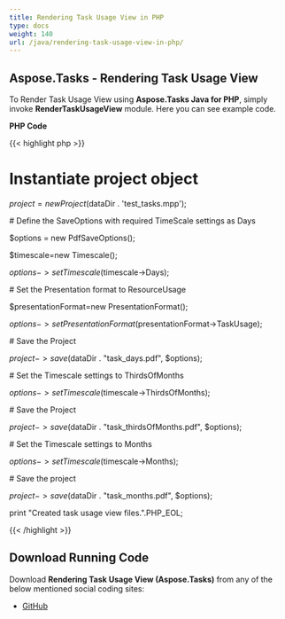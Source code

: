 ```yaml
---
title: Rendering Task Usage View in PHP
type: docs
weight: 140
url: /java/rendering-task-usage-view-in-php/
---
```


## **Aspose.Tasks - Rendering Task Usage View**
To Render Task Usage View using **Aspose.Tasks Java for PHP**, simply invoke **RenderTaskUsageView** module. Here you can see example code.

**PHP Code**

{{< highlight php >}}

 # Instantiate project object

$project = new Project($dataDir . 'test_tasks.mpp');

\# Define the SaveOptions with required TimeScale settings as Days

$options = new PdfSaveOptions();

$timescale=new Timescale();

$options->setTimescale($timescale->Days);

\# Set the Presentation format to ResourceUsage

$presentationFormat=new PresentationFormat();

$options->setPresentationFormat($presentationFormat->TaskUsage);

\# Save the Project

$project->save($dataDir . "task_days.pdf", $options);

\# Set the Timescale settings to ThirdsOfMonths

$options->setTimescale($timescale->ThirdsOfMonths);

\# Save the Project

$project->save($dataDir . "task_thirdsOfMonths.pdf", $options);

\# Set the Timescale settings to Months

$options->setTimescale($timescale->Months);

\# Save the project

$project->save($dataDir . "task_months.pdf", $options);

print "Created task usage view files.".PHP_EOL;

{{< /highlight >}}
## **Download Running Code**
Download **Rendering Task Usage View (Aspose.Tasks)** from any of the below mentioned social coding sites:

- [GitHub](https://github.com/aspose-tasks/Aspose.Tasks-for-Java/blob/master/Plugins/Aspose_Tasks_Java_for_PHP/src/aspose/tasks/WorkingWithTasks/RenderTaskUsageView.php)
